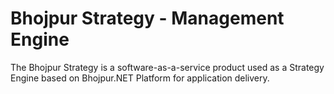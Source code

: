 # Bhojpur Strategy - Management Engine
The Bhojpur Strategy is a software-as-a-service product used as a Strategy Engine based on Bhojpur.NET Platform for application delivery.
